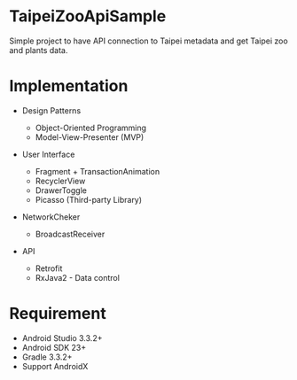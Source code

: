 # TaipeiZooApiSample

Simple project to have API connection to Taipei metadata and get Taipei zoo and plants data.

# Implementation

* Design Patterns

  * Object-Oriented Programming
  * Model-View-Presenter (MVP)
  
* User Interface

  * Fragment + TransactionAnimation
  * RecyclerView
  * DrawerToggle
  * Picasso (Third-party Library)
  
* NetworkCheker

  * BroadcastReceiver
  
* API

  * Retrofit
  * RxJava2 - Data control
  
# Requirement

* Android Studio 3.3.2+
* Android SDK 23+
* Gradle 3.3.2+
* Support AndroidX
